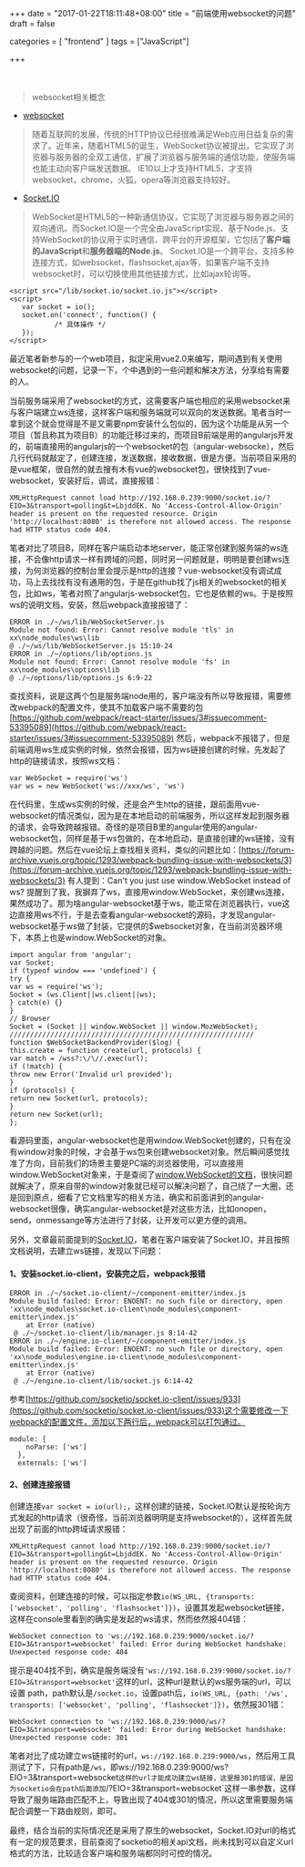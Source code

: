 +++
date = "2017-01-22T18:11:48+08:00"
title = "前端使用websocket的问题"
draft = false

categories = [
    "frontend"
]
tags = ["JavaScript"]

+++

　　

> websocket相关概念

* [websocket](https://developer.mozilla.org/en-US/docs/Web/API/WebSocket)

> 随着互联网的发展，传统的HTTP协议已经很难满足Web应用日益复杂的需求了。近年来，随着HTML5的诞生，WebSocket协议被提出，它实现了浏览器与服务器的全双工通信，扩展了浏览器与服务端的通信功能，使服务端也能主动向客户端发送数据。
IE10以上才支持HTML5，才支持websocket，chrome，火狐，opera等浏览器支持较好。

* [Socket.IO](http://socket.io/)

> WebSocket是HTML5的一种新通信协议，它实现了浏览器与服务器之间的双向通讯。而Socket.IO是一个完全由JavaScript实现、基于Node.js、支持WebSocket的协议用于实时通信、跨平台的开源框架，它包括了**客户端的JavaScript**和**服务器端的Node.js**。
Socket.IO是一个跨平台，支持多种连接方式，如websocket，flashsocket,ajax等，如果客户端不支持websocket时，可以切换使用其他链接方式，比如ajax轮询等。

<!--more-->

```
<script src="/lib/socket.io/socket.io.js"></script>
<script>
   var socket = io();
   socket.on('connect', function() {
           /* 具体操作 */
   });
</script>
```

最近笔者新参与的一个web项目，拟定采用vue2.0来编写，期间遇到有关使用websocket的问题，记录一下，个中遇到的一些问题和解决方法，分享给有需要的人。

当前服务端采用了websocket的方式，这需要客户端也相应的采用websocket来与客户端建立ws连接，这样客户端和服务端就可以双向的发送数据。笔者当时一拿到这个就会觉得是不是又需要npm安装什么包似的，因为这个功能是从另一个项目（暂且称其为项目B）的功能迁移过来的，而项目B前端是用的angularjs开发的，前端直接用的angularjs的一个websocket的包（angular-websocke），然后几行代码就敲定了，创建连接，发送数据，接收数据，很是方便。当前项目采用的是vue框架，很自然的就去搜有木有vue的websocket包，很快找到了vue-websocket，安装好后，调试，直接报错：
　　
```
XMLHttpRequest cannot load http://192.168.0.239:9000/socket.io/?EIO=3&transport=polling&t=LbjddEK. No 'Access-Control-Allow-Origin' header is present on the requested resource. Origin 'http://localhost:8080' is therefore not allowed access. The response had HTTP status code 404.
```

笔者对比了项目B，同样在客户端启动本地server，能正常创建到服务端的ws连接，不会像http请求一样有跨域的问题，同时另一问题就是，明明是要创建ws连接，为何浏览器的控制台里会提示是http的连接？vue-websocket没有调试成功，马上去找找有没有通用的包，于是在github找了js相关的websocket的相关包，比如ws，笔者对照了angularjs-websocket包，它也是依赖的ws。于是按照ws的说明文档，安装，然后webpack直接报错了：

```
ERROR in ./~/ws/lib/WebSocketServer.js
Module not found: Error: Cannot resolve module 'tls' in xx\node_modules\ws\lib
@ ./~/ws/lib/WebSocketServer.js 15:10-24
ERROR in ./~/options/lib/options.js
Module not found: Error: Cannot resolve module 'fs' in xx\node_modules\options\lib
@ ./~/options/lib/options.js 6:9-22
```

查找资料，说是这两个包是服务端node用的，客户端没有所以导致报错，需要修改webpack的配置文件，使其不加载客户端不需要的包
[https://github.com/webpack/react-starter/issues/3#issuecomment-53395089](https://github.com/webpack/react-starter/issues/3#issuecomment-53395089)
然后，webpack不报错了，但是前端调用ws生成实例的时候，依然会报错，因为ws链接创建的时候，先发起了http的链接请求，按照ws文档：
```
var WebSocket = require('ws')
var ws = new WebSocket('ws://xxx/ws', 'ws')
```
在代码里，生成ws实例的时候，还是会产生http的链接，跟前面用vue-websocket的情况类似，因为是在本地启动的前端服务，所以这样发起到服务器的请求，会导致跨越报错。奇怪的是项目B里的angular使用的angular-websocket包，同样是基于ws包做的，在本地启动，是直接创建的ws链接，没有跨越的问题。然后在vue论坛上查找相关资料，类似的问题比如：[https://forum-archive.vuejs.org/topic/1293/webpack-bundling-issue-with-websockets/3](https://forum-archive.vuejs.org/topic/1293/webpack-bundling-issue-with-websockets/3)
有人提到：Can't you just use window.WebSocket instead of ws?
提醒到了我，我摒弃了ws，直接用window.WebSocket，来创建ws连接，果然成功了。那为啥angular-websocket基于ws，能正常在浏览器执行，vue这边直接用ws不行，于是去查看angular-websocket的源码，才发现angular-websocket基于ws做了封装，它提供的$websocket对象，在当前浏览器环境下，本质上也是window.WebSocket的对象。
```
import angular from 'angular';
var Socket;
if (typeof window === 'undefined') {
try {
var ws = require('ws');
Socket = (ws.Client||ws.client||ws);
} catch(e) {}
}
// Browser
Socket = (Socket || window.WebSocket || window.MozWebSocket);
////////////////////////////////////////////////////////////
function $WebSocketBackendProvider($log) {
this.create = function create(url, protocols) {
var match = /wss?:\/\//.exec(url);
if (!match) {
throw new Error('Invalid url provided');
}
if (protocols) {
return new Socket(url, protocols);
}
return new Socket(url);
};
```
看源码里面，angular-websocket也是用window.WebSocket创建的，只有在没有window对象的时候，才会基于ws包来创建websocket对象。然后瞬间感觉找准了方向，目前我们的场景主要是PC端的浏览器使用，可以直接用window.WebSocket对象来，于是查阅了[window.WebSocket的文档](https://developer.mozilla.org/en-US/docs/Web/API/WebSocket)，很快问题就解决了，原来自带的window对象就已经可以解决问题了，自己绕了一大圈，还是回到原点，细看了它文档里写的相关方法，确实和前面讲到的angular-websocket很像，确实angular-websocket是对这些方法，比如onopen，send，onmessange等方法进行了封装，让开发可以更方便的调用。

另外，文章最前面提到的[Socket.IO](http://socket.io/)，笔者在客户端安装了Socket.IO，并且按照文档说明，去建立ws链接，发现以下问题：

#### 1、安装socket.io-client，安装完之后，webpack报错
```
ERROR in ./~/socket.io-client/~/component-emitter/index.js
Module build failed: Error: ENOENT: no such file or directory, open 'xx\node_modules\socket.io-client\node_modules\component-emitter\index.js'
    at Error (native)
 @ ./~/socket.io-client/lib/manager.js 8:14-42
ERROR in ./~/engine.io-client/~/component-emitter/index.js
Module build failed: Error: ENOENT: no such file or directory, open 'xx\node_modules\engine.io-client\node_modules\component-emitter\index.js'
    at Error (native)
 @ ./~/engine.io-client/lib/socket.js 6:14-42
 ```

参考[https://github.com/socketio/socket.io-client/issues/933](https://github.com/socketio/socket.io-client/issues/933)这个需要修改一下webpack的配置文件，添加以下两行后，webpack可以打包通过。
```
module: {
    noParse: ['ws']
  },
  externals: ['ws']
```

#### 2、创建连接报错
创建连接`var socket = io(url);`，这样创建的链接，Socket.IO默认是按轮询方式发起的http请求（很奇怪，当前浏览器明明是支持websocket的），这样首先就出现了前面的http跨域请求报错：
```
XMLHttpRequest cannot load http://192.168.0.239:9000/socket.io/?EIO=3&transport=polling&t=LbjddEK. No 'Access-Control-Allow-Origin' header is present on the requested resource. Origin 'http://localhost:8080' is therefore not allowed access. The response had HTTP status code 404.
```

查阅资料，创建连接的时候，可以指定参数`io(WS_URL, {transports: ['websocket', 'polling', 'flashsocket']})`，设置其发起websocket链接，这样在console里看到的确实是发起的ws请求，然而依然报404错：
```
WebSocket connection to 'ws://192.168.0.239:9000/socket.io/?EIO=3&transport=websocket' failed: Error during WebSocket handshake: Unexpected response code: 404
```

提示是404找不到，确实是服务端没有`'ws://192.168.0.239:9000/socket.io/?EIO=3&transport=websocket'`这样的url，这种url是默认的ws服务端的url，可以设置 path，path默认是`/socket.io`，设置path后，`io(WS_URL, {path: '/ws', transports: ['websocket', 'polling', 'flashsocket']})`，依然报301错：
```
WebSocket connection to 'ws://192.168.0.239:9000/ws/?EIO=3&transport=websocket' failed: Error during WebSocket handshake: Unexpected response code: 301
```

笔者对比了成功建立ws链接时的url，`ws://192.168.0.239:9000/ws`，然后用工具测试了下，只有path是`/ws`，即ws://192.168.0.239:9000/ws?EIO=3&transport=websocket`这样的url才能成功建立ws链接，这里报301的错误，是因为socketio会在path后面添加`/?EIO=3&transport=websocket`这样一串参数，这样导致了服务端路由匹配不上，导致出现了404或301的情况，所以这里需要服务端配合调整一下路由规则，即可。

最终，结合当前的实际情况还是采用了原生的websocket，Socket.IO对url的格式有一定的规范要求，目前查阅了socketio的相关api文档，尚未找到可以自定义url格式的方法，比较适合客户端和服务端都同时可控的情况。


